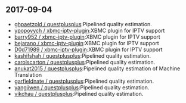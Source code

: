 ## 2017-09-04

* [ghpaetzold / questplusplus](https://github.com/ghpaetzold/questplusplus):Pipelined quality estimation.
* [ypopovych / xbmc-iptv-plugin](https://github.com/ypopovych/xbmc-iptv-plugin):XBMC plugin for IPTV support
* [barry952 / xbmc-iptv-plugin](https://github.com/barry952/xbmc-iptv-plugin):XBMC plugin for IPTV support
* [bejarano / xbmc-iptv-plugin](https://github.com/bejarano/xbmc-iptv-plugin):XBMC plugin for IPTV support
* [D0d71989 / xbmc-iptv-plugin](https://github.com/D0d71989/xbmc-iptv-plugin):XBMC plugin for IPTV support
* [kashifshah / questplusplus](https://github.com/kashifshah/questplusplus):Pipelined quality estimation.
* [carolscarton / questplusplus](https://github.com/carolscarton/questplusplus):Pipelined quality estimation.
* [anukat2015 / questplusplus](https://github.com/anukat2015/questplusplus):Pipelined quality estimation of Machine Translation
* [garfieldnate / questplusplus](https://github.com/garfieldnate/questplusplus):Pipelined quality estimation.
* [yangjiwen / questplusplus](https://github.com/yangjiwen/questplusplus):Pipelined quality estimation.
* [vikchau / questplusplus](https://github.com/vikchau/questplusplus):Pipelined quality estimation.
